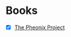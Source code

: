 # Books

- [x] [The Pheonix Project](https://www.amazon.com/The-Phoenix-Project-audiobook/dp/B00VATFAMI/ref=sr_1_1?dchild=1&keywords=the+phoenix+project&qid=1627325152&s=audible&sr=1-1)
